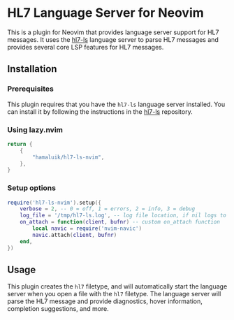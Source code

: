# HL7 Language Server for Neovim

This is a plugin for Neovim that provides language server support for HL7 messages. It uses the [hl7-ls](https://github.com/hamaluik/hl7-ls) language server to parse HL7 messages and provides several core LSP features for HL7 messages.

## Installation

### Prerequisites

This plugin requires that you have the `hl7-ls` language server installed. You can install it by following the instructions in the [hl7-ls](https://github.com/hamaluik/hl7-ls) repository.

### Using lazy.nvim

```lua
return {
    {
        "hamaluik/hl7-ls-nvim",
    },
}
```

### Setup options

```lua
require('hl7-ls-nvim').setup({
    verbose = 2, -- 0 = off, 1 = errors, 2 = info, 3 = debug
    log_file = '/tmp/hl7-ls.log', -- log file location, if nil logs to stderr
    on_attach = function(client, bufnr) -- custom on_attach function
        local navic = require('nvim-navic')
        navic.attach(client, bufnr)
    end,
})

```

## Usage

This plugin creates the `hl7` filetype, and will automatically start the language server when you open a file with the `hl7` filetype. The language server will parse the HL7 message and provide diagnostics, hover information, completion suggestions, and more.
